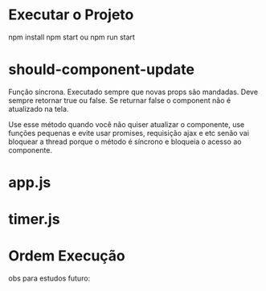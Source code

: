 

# Executar o Projeto
npm install
npm start ou npm run start

# should-component-update
Função síncrona.
Executado sempre que novas props são mandadas.
Deve sempre retornar true ou false.
Se returnar false o component não é atualizado na tela.

Use esse método quando você não quiser atualizar o componente, use funções pequenas e evite usar
promises, requisição ajax e etc senão vai bloquear a thread porque o método é síncrono e
bloqueia o acesso ao componente.

# app.js
# timer.js



# Ordem Execução

obs para estudos futuro: 